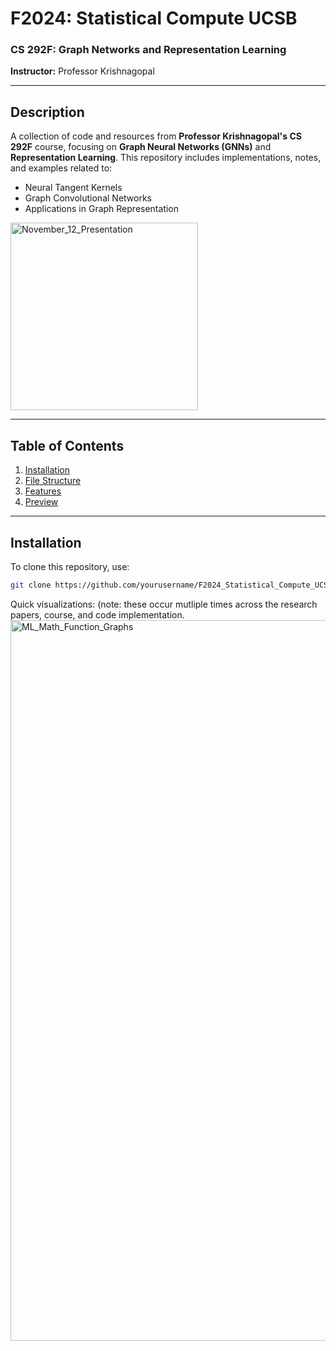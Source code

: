 # **F2024: Statistical Compute UCSB**

### **CS 292F: Graph Networks and Representation Learning**

**Instructor:** Professor Krishnagopal

---

## **Description**
A collection of code and resources from **Professor Krishnagopal's CS 292F** course, focusing on **Graph Neural Networks (GNNs)** and **Representation Learning**. This repository includes implementations, notes, and examples related to:

- Neural Tangent Kernels
- Graph Convolutional Networks
- Applications in Graph Representation


<img width="300" alt="November_12_Presentation" src="https://github.com/user-attachments/assets/80cfb185-2caa-4919-94ce-3e284e0421f7">

---

## **Table of Contents**
1. [Installation](#installation)
2. [File Structure](#file-structure)
3. [Features](#features)
4. [Preview](#preview)

---


## **Installation**
To clone this repository, use:

```bash
git clone https://github.com/yourusername/F2024_Statistical_Compute_UCSB.git
```

Quick visualizations: (note: these occur mutliple times across the research papers, course, and code implementation.
<img width="1153" alt="ML_Math_Function_Graphs" src="https://github.com/user-attachments/assets/6436d2b1-83bf-49f0-b096-bae2a2731fae">


